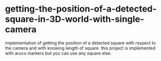 # getting-the-position-of-a-detected-square-in-3D-world-with-single-camera
implementation of getting the position of a detected square with respect to the camera and with knowing length of square. this project is implemented with aruco markers but you can use any square else. 
